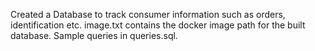 Created a Database to track consumer information such as orders, identification etc. image.txt contains the docker image path for the built database. Sample queries in queries.sql.